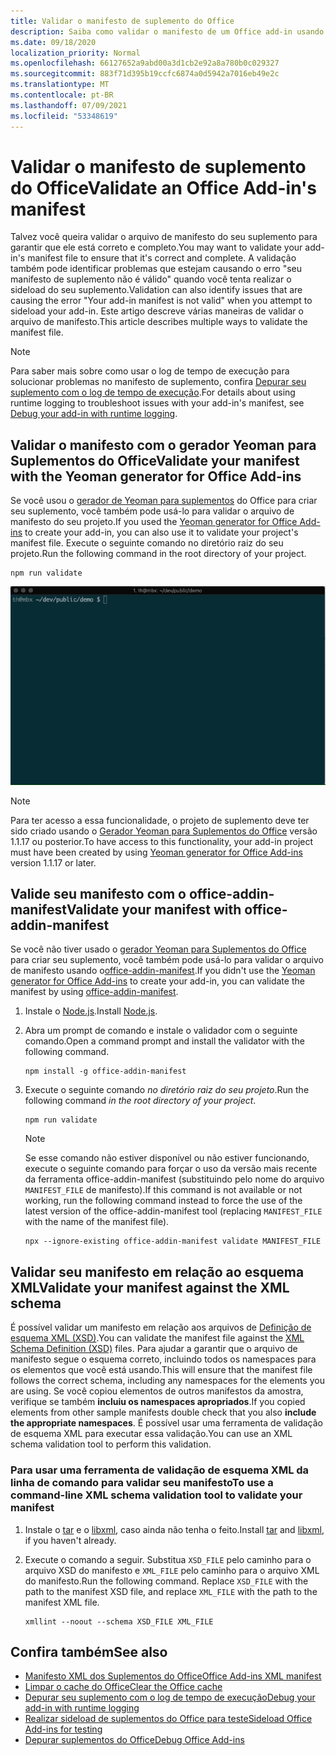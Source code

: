 ```yaml
---
title: Validar o manifesto de suplemento do Office
description: Saiba como validar o manifesto de um Office add-in usando o esquema XML e outras ferramentas.
ms.date: 09/18/2020
localization_priority: Normal
ms.openlocfilehash: 66127652a9abd00a3d1cb2e92a8a780b0c029327
ms.sourcegitcommit: 883f71d395b19ccfc6874a0d5942a7016eb49e2c
ms.translationtype: MT
ms.contentlocale: pt-BR
ms.lasthandoff: 07/09/2021
ms.locfileid: "53348619"
---
```

# <a name="validate-an-office-add-ins-manifest"></a><span data-ttu-id="4a347-103">Validar o manifesto de suplemento do Office</span><span class="sxs-lookup"><span data-stu-id="4a347-103">Validate an Office Add-in's manifest</span></span>

<span data-ttu-id="4a347-104">Talvez você queira validar o arquivo de manifesto do seu suplemento para garantir que ele está correto e completo.</span><span class="sxs-lookup"><span data-stu-id="4a347-104">You may want to validate your add-in's manifest file to ensure that it's correct and complete.</span></span> <span data-ttu-id="4a347-105">A validação também pode identificar problemas que estejam causando o erro "seu manifesto de suplemento não é válido" quando você tenta realizar o sideload do seu suplemento.</span><span class="sxs-lookup"><span data-stu-id="4a347-105">Validation can also identify issues that are causing the error "Your add-in manifest is not valid" when you attempt to sideload your add-in.</span></span> <span data-ttu-id="4a347-106">Este artigo descreve várias maneiras de validar o arquivo de manifesto.</span><span class="sxs-lookup"><span data-stu-id="4a347-106">This article describes multiple ways to validate the manifest file.</span></span>

> [!NOTE]
> <span data-ttu-id="4a347-107">Para saber mais sobre como usar o log de tempo de execução para solucionar problemas no manifesto de suplemento, confira [Depurar seu suplemento com o log de tempo de execução](runtime-logging.md).</span><span class="sxs-lookup"><span data-stu-id="4a347-107">For details about using runtime logging to troubleshoot issues with your add-in's manifest, see [Debug your add-in with runtime logging](runtime-logging.md).</span></span>

## <a name="validate-your-manifest-with-the-yeoman-generator-for-office-add-ins"></a><span data-ttu-id="4a347-108">Validar o manifesto com o gerador Yeoman para Suplementos do Office</span><span class="sxs-lookup"><span data-stu-id="4a347-108">Validate your manifest with the Yeoman generator for Office Add-ins</span></span>

<span data-ttu-id="4a347-109">Se você usou o [gerador de Yeoman para suplementos](https://www.npmjs.com/package/generator-office) do Office para criar seu suplemento, você também pode usá-lo para validar o arquivo de manifesto do seu projeto.</span><span class="sxs-lookup"><span data-stu-id="4a347-109">If you used the [Yeoman generator for Office Add-ins](https://www.npmjs.com/package/generator-office) to create your add-in, you can also use it to validate your project's manifest file.</span></span> <span data-ttu-id="4a347-110">Execute o seguinte comando no diretório raiz do seu projeto.</span><span class="sxs-lookup"><span data-stu-id="4a347-110">Run the following command in the root directory of your project.</span></span>

```command&nbsp;line
npm run validate
```

![GIF animado que mostra o validador Yo Office sendo executado na linha de comando e gerando resultados que mostram Validation Passed.](../images/yo-office-validator.gif)

> [!NOTE]
> <span data-ttu-id="4a347-112">Para ter acesso a essa funcionalidade, o projeto de suplemento deve ter sido criado usando o [Gerador Yeoman para Suplementos do Office](https://www.npmjs.com/package/generator-office) versão 1.1.17 ou posterior.</span><span class="sxs-lookup"><span data-stu-id="4a347-112">To have access to this functionality, your add-in project must have been created by using [Yeoman generator for Office Add-ins](https://www.npmjs.com/package/generator-office) version 1.1.17 or later.</span></span>

## <a name="validate-your-manifest-with-office-addin-manifest"></a><span data-ttu-id="4a347-113">Valide seu manifesto com o office-addin-manifest</span><span class="sxs-lookup"><span data-stu-id="4a347-113">Validate your manifest with office-addin-manifest</span></span>

<span data-ttu-id="4a347-114">Se você não tiver usado o [gerador Yeoman para Suplementos do Office](https://www.npmjs.com/package/generator-office) para criar seu suplemento, você também pode usá-lo para validar o arquivo de manifesto usando o[office-addin-manifest](https://www.npmjs.com/package/office-addin-manifest).</span><span class="sxs-lookup"><span data-stu-id="4a347-114">If you didn't use the [Yeoman generator for Office Add-ins](https://www.npmjs.com/package/generator-office) to create your add-in, you can validate the manifest by using [office-addin-manifest](https://www.npmjs.com/package/office-addin-manifest).</span></span>

1. <span data-ttu-id="4a347-115">Instale o [Node.js](https://nodejs.org/download/).</span><span class="sxs-lookup"><span data-stu-id="4a347-115">Install [Node.js](https://nodejs.org/download/).</span></span>

1. <span data-ttu-id="4a347-116">Abra um prompt de comando e instale o validador com o seguinte comando.</span><span class="sxs-lookup"><span data-stu-id="4a347-116">Open a command prompt and install the validator with the following command.</span></span>

    ```command&nbsp;line
    npm install -g office-addin-manifest
    ```

1. <span data-ttu-id="4a347-117">Execute o seguinte comando *no diretório raiz do seu projeto*.</span><span class="sxs-lookup"><span data-stu-id="4a347-117">Run the following command *in the root directory of your project*.</span></span>

    ```command&nbsp;line
    npm run validate
    ```

    > [!NOTE]
    > <span data-ttu-id="4a347-118">Se esse comando não estiver disponível ou não estiver funcionando, execute o seguinte comando para forçar o uso da versão mais recente da ferramenta office-addin-manifest (substituindo pelo nome do arquivo `MANIFEST_FILE` de manifesto).</span><span class="sxs-lookup"><span data-stu-id="4a347-118">If this command is not available or not working, run the following command instead to force the use of the latest version of the office-addin-manifest tool (replacing `MANIFEST_FILE` with the name of the manifest file).</span></span>
    >
    > ```command&nbsp;line
    > npx --ignore-existing office-addin-manifest validate MANIFEST_FILE
    > ```

## <a name="validate-your-manifest-against-the-xml-schema"></a><span data-ttu-id="4a347-119">Validar seu manifesto em relação ao esquema XML</span><span class="sxs-lookup"><span data-stu-id="4a347-119">Validate your manifest against the XML schema</span></span>

<span data-ttu-id="4a347-120">É possível validar um manifesto em relação aos arquivos de [Definição de esquema XML (XSD)](/openspecs/office_file_formats/ms-owemxml/c6a06390-34b8-4b42-82eb-b28be12494a8).</span><span class="sxs-lookup"><span data-stu-id="4a347-120">You can validate the manifest file against the [XML Schema Definition (XSD)](/openspecs/office_file_formats/ms-owemxml/c6a06390-34b8-4b42-82eb-b28be12494a8) files.</span></span> <span data-ttu-id="4a347-121">Para ajudar a garantir que o arquivo de manifesto segue o esquema correto, incluindo todos os namespaces para os elementos que você está usando.</span><span class="sxs-lookup"><span data-stu-id="4a347-121">This will ensure that the manifest file follows the correct schema, including any namespaces for the elements you are using.</span></span> <span data-ttu-id="4a347-122">Se você copiou elementos de outros manifestos da amostra, verifique se também **incluiu os namespaces apropriados**.</span><span class="sxs-lookup"><span data-stu-id="4a347-122">If you copied elements from other sample manifests double check that you also **include the appropriate namespaces**.</span></span> <span data-ttu-id="4a347-123">É possível usar uma ferramenta de validação de esquema XML para executar essa validação.</span><span class="sxs-lookup"><span data-stu-id="4a347-123">You can use an XML schema validation tool to perform this validation.</span></span>

### <a name="to-use-a-command-line-xml-schema-validation-tool-to-validate-your-manifest"></a><span data-ttu-id="4a347-124">Para usar uma ferramenta de validação de esquema XML da linha de comando para validar seu manifesto</span><span class="sxs-lookup"><span data-stu-id="4a347-124">To use a command-line XML schema validation tool to validate your manifest</span></span>

1. <span data-ttu-id="4a347-125">Instale o [tar](https://www.gnu.org/software/tar/) e o [libxml](http://xmlsoft.org/FAQ.html), caso ainda não tenha o feito.</span><span class="sxs-lookup"><span data-stu-id="4a347-125">Install [tar](https://www.gnu.org/software/tar/) and [libxml](http://xmlsoft.org/FAQ.html), if you haven't already.</span></span>

1. <span data-ttu-id="4a347-p104">Execute o comando a seguir. Substitua `XSD_FILE` pelo caminho para o arquivo XSD do manifesto e `XML_FILE` pelo caminho para o arquivo XML do manifesto.</span><span class="sxs-lookup"><span data-stu-id="4a347-p104">Run the following command. Replace `XSD_FILE` with the path to the manifest XSD file, and replace `XML_FILE` with the path to the manifest XML file.</span></span>

    ```command&nbsp;line
    xmllint --noout --schema XSD_FILE XML_FILE
    ```

## <a name="see-also"></a><span data-ttu-id="4a347-128">Confira também</span><span class="sxs-lookup"><span data-stu-id="4a347-128">See also</span></span>

- [<span data-ttu-id="4a347-129">Manifesto XML dos Suplementos do Office</span><span class="sxs-lookup"><span data-stu-id="4a347-129">Office Add-ins XML manifest</span></span>](../develop/add-in-manifests.md)
- [<span data-ttu-id="4a347-130">Limpar o cache do Office</span><span class="sxs-lookup"><span data-stu-id="4a347-130">Clear the Office cache</span></span>](clear-cache.md)
- [<span data-ttu-id="4a347-131">Depurar seu suplemento com o log de tempo de execução</span><span class="sxs-lookup"><span data-stu-id="4a347-131">Debug your add-in with runtime logging</span></span>](runtime-logging.md)
- [<span data-ttu-id="4a347-132">Realizar sideload de suplementos do Office para teste</span><span class="sxs-lookup"><span data-stu-id="4a347-132">Sideload Office Add-ins for testing</span></span>](sideload-office-add-ins-for-testing.md)
- [<span data-ttu-id="4a347-133">Depurar suplementos do Office</span><span class="sxs-lookup"><span data-stu-id="4a347-133">Debug Office Add-ins</span></span>](debug-add-ins-using-f12-developer-tools-on-windows-10.md)
